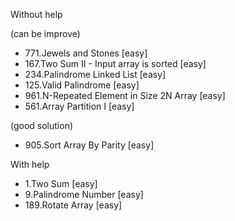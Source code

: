Without help 

(can be improve)

- 771.Jewels and Stones [easy]
- 167.Two Sum II - Input array is sorted [easy]
- 234.Palindrome Linked List [easy]
- 125.Valid Palindrome [easy]   
- 961.N-Repeated Element in Size 2N Array [easy] 
- 561.Array Partition I [easy]

(good solution)

- 905.Sort Array By Parity [easy] 

With help

- 1.Two Sum [easy] 
- 9.Palindrome Number [easy]
- 189.Rotate Array [easy]




   